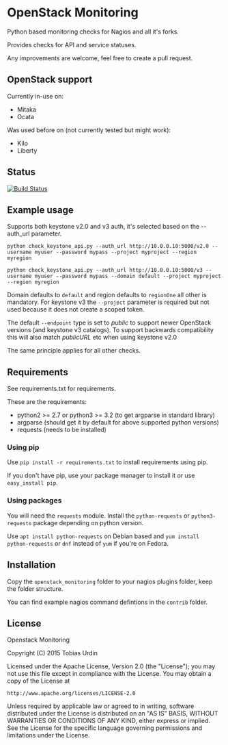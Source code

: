 # OpenStack Monitoring
Python based monitoring checks for Nagios and all it's forks.

Provides checks for API and service statuses.

Any improvements are welcome, feel free to create a pull request.

## OpenStack support

Currently in-use on:

* Mitaka
* Ocata

Was used before on (not currently tested but might work):

* Kilo
* Liberty

## Status
[![Build Status](https://travis-ci.org/tobias-urdin/openstack-monitoring.svg?branch=master)](https://travis-ci.org/tobias-urdin/openstack-monitoring)

## Example usage

Supports both keystone v2.0 and v3 auth, it's selected based on the --auth_url parameter.

`python check_keystone_api.py --auth_url http://10.0.0.10:5000/v2.0 --username myuser --password mypass --project myproject --region myregion`

`python check_keystone_api.py --auth_url http://10.0.0.10:5000/v3 --username myuser --password mypass --domain default --project myproject --region myregion`

Domain defaults to `default` and region defaults to `regionOne` all other is mandatory. For keystone v3 the `--project` parameter is required but not used because it does not create a scoped token.

The default `--endpoint` type is set to *public* to support newer OpenStack versions (and keystone v3 catalogs). To support backwards compatibility this will also match *publicURL* etc when using keystone v2.0

The same principle applies for all other checks.

## Requirements
See requirements.txt for requirements.

These are the requirements:

* python2 >= 2.7 or python3 >= 3.2 (to get argparse in standard library)
* argparse (should get it by default for above supported python versions)
* requests (needs to be installed)

### Using pip
Use `pip install -r requirements.txt` to install requirements using pip.

If you don't have pip, use your package manager to install it or use `easy_install pip`.

### Using packages

You will need the `requests` module. Install the `python-requests` or `python3-requests` package depending on python version.

Use `apt install python-requests` on Debian based and `yum install python-requests` or `dnf` instead of `yum` if you're on Fedora.

## Installation
Copy the `openstack_monitoring` folder to your nagios plugins folder, keep the folder structure.

You can find example nagios command defintions in the `contrib` folder.

## License
Openstack Monitoring

Copyright (C) 2015 Tobias Urdin

Licensed under the Apache License, Version 2.0 (the "License");
you may not use this file except in compliance with the License.
You may obtain a copy of the License at

    http://www.apache.org/licenses/LICENSE-2.0

Unless required by applicable law or agreed to in writing, software
distributed under the License is distributed on an "AS IS" BASIS,
WITHOUT WARRANTIES OR CONDITIONS OF ANY KIND, either express or implied.
See the License for the specific language governing permissions and
limitations under the License.
